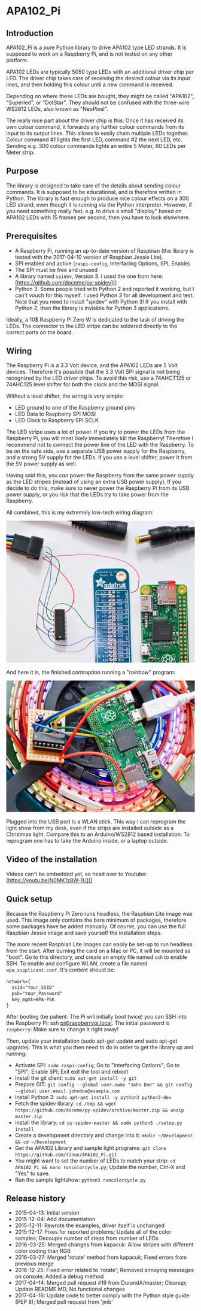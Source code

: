 # APA102\_Pi

## Introduction
APA102\_Pi is a pure Python library to drive APA102 type LED strands. It is supposed to work on a Raspberry Pi, and is not tested on any other platform.

APA102 LEDs are typically 5050 type LEDs with an additional driver chip per LED. The driver chip takes care of receiving the desired colour via its input lines, and then holding this colour until a new command is received.

Depending on where these LEDs are bought, they might be called "APA102", "Superled", or "DotStar". They should not be confused with the three-wire WS2812 LEDs, also known as "NeoPixel".

The really nice part about the driver chip is this: Once it has received its own colour command, it forwards any further colour commands from its input to its output lines. This allows to easily chain multiple LEDs together. Colour command #1 lights the first LED, command #2 the next LED, etc. Sending e.g. 300 colour commands lights an entire 5 Meter, 60 LEDs per Meter strip.

## Purpose
The library is designed to take care of the details about sending colour commands. It is supposed to be educational, and is therefore written in Python. The library is fast enough to produce nice colour effects on a 300 LED strand, even though it is running via the Python interpreter. However, if you need something really fast, e.g. to drive a small "display" based on APA102 LEDs with 15 frames per second, then you have to look elsewhere.

## Prerequisites
* A Raspberry Pi, running an up-to-date version of Raspbian (the library is tested with the 2017-04-10 version of Raspbian Jessie Lite).
* SPI enabled and active (`raspi-config`, Interfacing Options, SPI, Enable).
* The SPI must be free and unused
* A library named `spidev`, Version 3. I used the one from here: [https://github.com/doceme/py-spidev]()
* Python 3: Some people tried with Python 2 and reported it working, but I can't vouch for this myself. I used Python 3 for all development and test. Note that you need to install "spidev" with Python 3! If you install with Python 2, then the library is invisible for Python 3 applications.

Ideally, a 10$ Raspberry Pi Zero W is dedicated to the task of driving the LEDs. The connector to the LED stripe can be soldered directly to the correct ports on the board.

## Wiring
The Raspberry Pi is a 3.3 Volt device, and the APA102 LEDs are 5 Volt devices. Therefore it's possible that the 3.3 Volt SPI signal is not being recognized by the LED driver chips. To avoid this risk, use a 74AHCT125 or 74AHC125 level shifter for both the clock and the MOSI signal.

Without a level shifter, the wiring is very simple:
- LED ground to one of the Raspberry ground pins
- LED Data to Raspberry SPI MOSI
- LED Clock to Raspberry SPI SCLK

The LED stripe uses a lot of power. If you try to power the LEDs from the Raspberry Pi, you will most likely immediately kill the Raspberry! Therefore I recommend not to connect the power line of the LED with the Raspberry. To be on the safe side, use a separate USB power supply for the Raspberry, and a strong 5V supply for the LEDs. If you use a level shifter, power it from the 5V power supply as well.

Having said this, you *can* power the Raspberry from the same power supply as the LED stripes (instead of using an extra USB power supply). If you decide to do this, make sure to never power the Raspberry Pi from its USB power supply, or you risk that the LEDs try to take power from the Raspberry.

All combined, this is my extremely low-tech wiring diagram:

![Wiring Diagram][image-1]

And here it is, the finished contraption running a "rainbow" program:

![Raspberry Pi Zero driving APA102 LEDs][image-2]

Plugged into the USB port is a WLAN stick. This way I can reprogram the light show from my desk, even if the strips are installed outside as a Christmas light. Compare this to an Arduino/WS2812 based installation: To reprogram one has to take the Arduino inside, or a laptop outside.

## Video of the installation
Videos can't be embedded yet, so head over to Youtube: [https://youtu.be/N0MK1z8W-1U]()

## Quick setup
Because the Raspberry Pi Zero runs headless, the Raspbian Lite image was used. This image only contains the bare minimum of packages, therefore some packages have be added manually. Of course, you can use the full Raspbian Jessie image and save yourself the installation steps.

The more recent Raspbian Lite images can easily be set-up to run headless from the start. After burning the card on a Mac or PC, it will be mounted as "boot". Go to this directory, and create an empty file named `ssh` to enable SSH. To enable and configure WLAN, create a file named `wpa_supplicant.conf`. It's content should be:
```
network={
  ssid="Your_SSID"
  psk="Your_Password"
  key_mgmt=WPA-PSK
}
```

After booting (be patient: The Pi will initially boot twice) you can SSH into the Raspberry Pi: ssh pi@raspberrypi.local. The initial password is `raspberry`: Make sure to change it right away!

Then, update your installation (sudo apt-get update and sudo apt-get upgrade). This is what you then need to do in order to get the library up and running:
- Activate SPI: `sudo raspi-config`; Go to "Interfacing Options"; Go to "SPI"; Enable SPI; Exit exit the tool and reboot
- Install the git client: `sudo apt-get install -y git`
- Prepare GIT: `git config --global user.name "John Doe" && git config --global user.email johndoe@example.com`
- Install Python 3: `sudo apt-get install -y python3 python3-dev`
- Fetch the spidev library: `cd /tmp && wget https://github.com/doceme/py-spidev/archive/master.zip && unzip master.zip`
- Install the library: `cd py-spidev-master && sudo python3 ./setup.py install`
- Create a development directory and change into it: `mkdir ~/Development && cd ~/Development`
- Get the APA102 Library and sample light programs: `git clone https://github.com/tinue/APA102_Pi.git`
- You might want to set the number of LEDs to match your strip: `cd APA102_Pi && nano runcolorcycle.py`; Update the number, Ctrl-X and "Yes" to save.
- Run the sample lightshow: `python3 runcolorcycle.py`

## Release history
- 2015-04-13: Initial version
- 2015-12-04: Add documentation
- 2015-12-11: Rewrote the examples, driver itself is unchanged
- 2015-12-17: Fixes for reported problems; Update all of the color samples; Decouple number of steps from number of LEDs
- 2016-03-25: Merged changes from kapacuk: Allow stripes with different color coding than RGB
- 2016-03-27: Merged 'rotate' method from kapacuk; Fixed errors from previous merge
- 2016-12-25: Fixed error related to 'rotate'; Removed annoying messages on console; Added a debug method
- 2017-04-14: Merged pull request #19 from DurandA/master; Cleanup; Update README.MD, No functional changes
- 2017-04-16: Update code to better comply with the Python style guide (PEP 8); Merged pull request from 'jmb'



[image-1]:	Wiring.jpg
[image-2]:	Finished.jpg